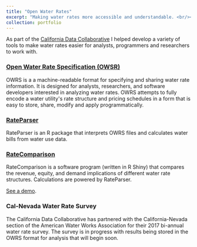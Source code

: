 ```yaml
---
title: "Open Water Rates"
excerpt: "Making water rates more accessible and understandable. <br/><img src='/images/ratecomparison.png'>"
collection: portfolio
---
```


As part of the [California Data Collaborative](http://californiadatacollaborative.org/) I helped develop a variety of tools to make water rates easier for analysts, programmers and researchers to work with.


### [Open Water Rate Specification (OWSR)](https://github.com/California-Data-Collaborative/Open-Water-Rate-Specification)

OWRS is a a machine-readable format for specifying and sharing water rate information. It is designed for analysts, researchers, and software developers interested in analyzing water rates. OWRS attempts to fully encode a water utility's rate structure and pricing schedules in a form that is easy to store, share, modify and apply programmatically.

### [RateParser](https://github.com/California-Data-Collaborative/RateParser)

RateParser is an R package that interprets OWRS files and calculates water bills from water use data.

### [RateComparison](https://github.com/California-Data-Collaborative/RateComparison)

RateComparison is a software program (written in R Shiny) that compares the revenue, equity, and demand implications of different water rate structures. Calculations are powered by RateParser.

[See a demo](https://demo.californiadatacollaborative.com/smc/rate-tool/).

### Cal-Nevada Water Rate Survey

The California Data Collaborative has partnered with the California-Nevada section of the American Water Works Association for their 2017 bi-annual water rate survey. The survey is in progress with results being stored in the OWRS format for analysis that will begin soon.
